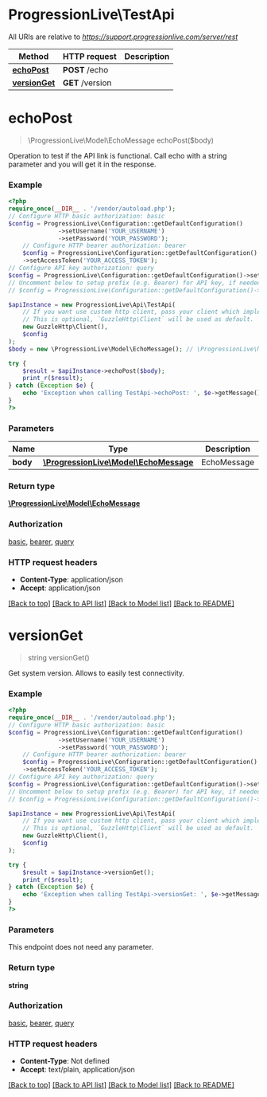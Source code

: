 # ProgressionLive\TestApi

All URIs are relative to *https://support.progressionlive.com/server/rest*

Method | HTTP request | Description
------------- | ------------- | -------------
[**echoPost**](TestApi.md#echopost) | **POST** /echo | 
[**versionGet**](TestApi.md#versionget) | **GET** /version | 

# **echoPost**
> \ProgressionLive\Model\EchoMessage echoPost($body)



Operation to test if the API link is functional. Call echo with a string parameter and you will get it in the response.

### Example
```php
<?php
require_once(__DIR__ . '/vendor/autoload.php');
// Configure HTTP basic authorization: basic
$config = ProgressionLive\Configuration::getDefaultConfiguration()
              ->setUsername('YOUR_USERNAME')
              ->setPassword('YOUR_PASSWORD');
    // Configure HTTP bearer authorization: bearer
    $config = ProgressionLive\Configuration::getDefaultConfiguration()
    ->setAccessToken('YOUR_ACCESS_TOKEN');
// Configure API key authorization: query
$config = ProgressionLive\Configuration::getDefaultConfiguration()->setApiKey('apiKey', 'YOUR_API_KEY');
// Uncomment below to setup prefix (e.g. Bearer) for API key, if needed
// $config = ProgressionLive\Configuration::getDefaultConfiguration()->setApiKeyPrefix('apiKey', 'Bearer');

$apiInstance = new ProgressionLive\Api\TestApi(
    // If you want use custom http client, pass your client which implements `GuzzleHttp\ClientInterface`.
    // This is optional, `GuzzleHttp\Client` will be used as default.
    new GuzzleHttp\Client(),
    $config
);
$body = new \ProgressionLive\Model\EchoMessage(); // \ProgressionLive\Model\EchoMessage | EchoMessage

try {
    $result = $apiInstance->echoPost($body);
    print_r($result);
} catch (Exception $e) {
    echo 'Exception when calling TestApi->echoPost: ', $e->getMessage(), PHP_EOL;
}
?>
```

### Parameters

Name | Type | Description  | Notes
------------- | ------------- | ------------- | -------------
 **body** | [**\ProgressionLive\Model\EchoMessage**](../Model/EchoMessage.md)| EchoMessage |

### Return type

[**\ProgressionLive\Model\EchoMessage**](../Model/EchoMessage.md)

### Authorization

[basic](../../README.md#basic), [bearer](../../README.md#bearer), [query](../../README.md#query)

### HTTP request headers

 - **Content-Type**: application/json
 - **Accept**: application/json

[[Back to top]](#) [[Back to API list]](../../README.md#documentation-for-api-endpoints) [[Back to Model list]](../../README.md#documentation-for-models) [[Back to README]](../../README.md)

# **versionGet**
> string versionGet()



Get system version. Allows to easily test connectivity.

### Example
```php
<?php
require_once(__DIR__ . '/vendor/autoload.php');
// Configure HTTP basic authorization: basic
$config = ProgressionLive\Configuration::getDefaultConfiguration()
              ->setUsername('YOUR_USERNAME')
              ->setPassword('YOUR_PASSWORD');
    // Configure HTTP bearer authorization: bearer
    $config = ProgressionLive\Configuration::getDefaultConfiguration()
    ->setAccessToken('YOUR_ACCESS_TOKEN');
// Configure API key authorization: query
$config = ProgressionLive\Configuration::getDefaultConfiguration()->setApiKey('apiKey', 'YOUR_API_KEY');
// Uncomment below to setup prefix (e.g. Bearer) for API key, if needed
// $config = ProgressionLive\Configuration::getDefaultConfiguration()->setApiKeyPrefix('apiKey', 'Bearer');

$apiInstance = new ProgressionLive\Api\TestApi(
    // If you want use custom http client, pass your client which implements `GuzzleHttp\ClientInterface`.
    // This is optional, `GuzzleHttp\Client` will be used as default.
    new GuzzleHttp\Client(),
    $config
);

try {
    $result = $apiInstance->versionGet();
    print_r($result);
} catch (Exception $e) {
    echo 'Exception when calling TestApi->versionGet: ', $e->getMessage(), PHP_EOL;
}
?>
```

### Parameters
This endpoint does not need any parameter.

### Return type

**string**

### Authorization

[basic](../../README.md#basic), [bearer](../../README.md#bearer), [query](../../README.md#query)

### HTTP request headers

 - **Content-Type**: Not defined
 - **Accept**: text/plain, application/json

[[Back to top]](#) [[Back to API list]](../../README.md#documentation-for-api-endpoints) [[Back to Model list]](../../README.md#documentation-for-models) [[Back to README]](../../README.md)

